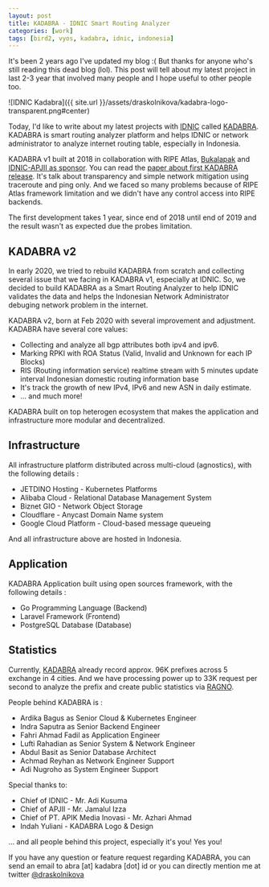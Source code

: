 ```yaml
---
layout: post
title: KADABRA - IDNIC Smart Routing Analyzer
categories: [work]
tags: [bird2, vyos, kadabra, idnic, indonesia] 
---
```


It's been 2 years ago I've updated my blog :( But thanks for anyone who's still reading this dead blog (lol). This post will tell about my latest project in last 2-3 year that involved many people and I hope useful to other people too.

![IDNIC Kadabra]({{ site.url }}/assets/draskolnikova/kadabra-logo-transparent.png#center)

Today, I'd like to write about my latest projects with [IDNIC](https://idnic.net/) called [KADABRA](https://idnic.net/blog/detail/resmi-kadabra-dapat-diakses-oleh-pengguna-publik/MTIx). KADABRA is smart routing analyzer platform and helps IDNIC or network administrator to analyze internet routing table, especially in Indonesia.

KADABRA v1 built at 2018 in collaboration with RIPE Atlas, [Bukalapak](https://www.bukalapak.com) and [IDNIC-APJII as sponsor](https://atlas.ripe.net/get-involved/community/#!sponsors). You can read the [paper about first KADABRA release](https://www.slideshare.net/draskolnikova/distributed-measurements-as-transparency). It's talk about transparency and simple network mitigation using traceroute and ping only. And we faced so many problems because of RIPE Atlas framework limitation and we didn't have any control access into RIPE backends.

The first development takes 1 year, since end of 2018 until end of 2019 and the result wasn't as expected due the probes limitation. 

## KADABRA v2

In early 2020, we tried to rebuild KADABRA from scratch and collecting several issue that we facing in KADABRA v1, especially at IDNIC. So, we decided to build KADABRA as a Smart Routing Analyzer to help IDNIC validates the data and helps the Indonesian Network Administrator debuging network problem in the internet.

KADABRA v2, born at Feb 2020 with several improvement and adjustment. KADABRA have several core values:
* Collecting and analyze all bgp attributes both ipv4 and ipv6.
* Marking RPKI with ROA Status (Valid, Invalid and Unknown for each IP Blocks)
* RIS (Routing information service) realtime stream with 5 minutes update interval Indonesian domestic routing information base
* It's track the growth of new IPv4, IPv6 and new ASN in daily estimate.
* ... and much more!

KADABRA built on top heterogen ecosystem that makes the application and infrastructure more modular and decentralized. 

## Infrastructure

All infrastructure platform distributed across multi-cloud (agnostics), with the following details :

- JETDINO Hosting - Kubernetes Platforms 
- Alibaba Cloud - Relational Database Management System
- Biznet GIO - Network Object Storage
- Cloudflare - Anycast Domain Name system
- Google Cloud Platform - Cloud-based message queueing

And all infrastructure above are hosted in Indonesia.

## Application

KADABRA Application built using open sources framework, with the following details :

- Go Programming Language (Backend)
- Laravel Framework (Frontend)
- PostgreSQL Database (Database)

## Statistics

Currently, [KADABRA](https://ris.kadabra.id) already record approx. 96K prefixes across 5 exchange in 4 cities. And we have processing power up to 33K request per second to analyze the prefix and create public statistics via [RAGNO](https://stats.kadabra.id).

People behind KADABRA is :
- Ardika Bagus as Senior Cloud & Kubernetes Engineer
- Indra Saputra as Senior Backend Engineer
- Fahri Ahmad Fadil as Application Engineer
- Lufti Rahadian as Senior System & Network Engineer
- Abdul Basit as Senior Database Architect
- Achmad Reyhan as Network Engineer Support
- Adi Nugroho as System Engineer Support

Special thanks to:
- Chief of IDNIC - Mr. Adi Kusuma
- Chief of APJII - Mr. Jamalul Izza
- Chief of PT. APIK Media Inovasi - Mr. Azhari Ahmad
- Indah Yuliani - KADABRA Logo & Design

... and all people behind this project, especially it's you! Yes you!

If you have any question or feature request regarding KADABRA, you can send an email to abra [at] kadabra [dot] id or you can directly mention me at twitter [@draskolnikova](https://twitter.com/draskolnikova)